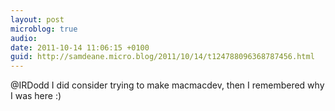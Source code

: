 ```yaml
---
layout: post
microblog: true
audio: 
date: 2011-10-14 11:06:15 +0100
guid: http://samdeane.micro.blog/2011/10/14/t124788096368787456.html
---
```

@IRDodd I did consider trying to make macmacdev, then I remembered why I was here :)
